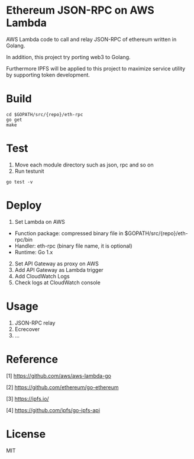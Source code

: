 # Ethereum JSON-RPC on AWS Lambda
AWS Lambda code to call and relay JSON-RPC of ethereum written in Golang.

In addition, this project try porting web3 to Golang.

Furthermore IPFS will be applied to this project to maximize service utility by supporting token development.

# Build
```shell
cd $GOPATH/src/{repo}/eth-rpc
go get
make
```

# Test
1. Move each module directory such as json, rpc and so on
2. Run testunit
```shell
go test -v
```

# Deploy
1. Set Lambda on AWS
  - Function package: compressed binary file in $GOPATH/src/{repo}/eth-rpc/bin
  - Handler: eth-rpc (binary file name, it is optional)
  - Runtime: Go 1.x
2. Set API Gateway as proxy on AWS
3. Add API Gateway as Lambda trigger
4. Add CloudWatch Logs
5. Check logs at CloudWatch console

# Usage
1. JSON-RPC relay
2. Ecrecover
3. ...

# Reference
[1] https://github.com/aws/aws-lambda-go

[2] https://github.com/ethereum/go-ethereum

[3] https://ipfs.io/

[4] https://github.com/ipfs/go-ipfs-api

# License
MIT
